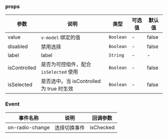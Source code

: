 <vue-anchor label="API" />

### props

| 参数         | 说明                                     | 类型      | 可选值 | 默认值 |
| ------------ | ---------------------------------------- | --------- | ------ | ------ |
| value        | `v-model` 绑定的值                       | `Boolean` | -      | false  |
| disabled     | 禁用选择                                 | `Boolean` | -      | false  |
| label        | label                                    | `String`  | -      | -      |
| isControlled | 是否为可控组件，配合 `isSelected` 使用   | `Boolean` | -      | false  |
| isSelected   | 是否选中。当 isControlled 为 true 时生效 | `Boolean` | -      | false  |

### Event

| 事件名称        | 说明         | 回调参数  |
| --------------- | ------------ | --------- |
| on-radio-change | 选择切换事件 | isChecked |
